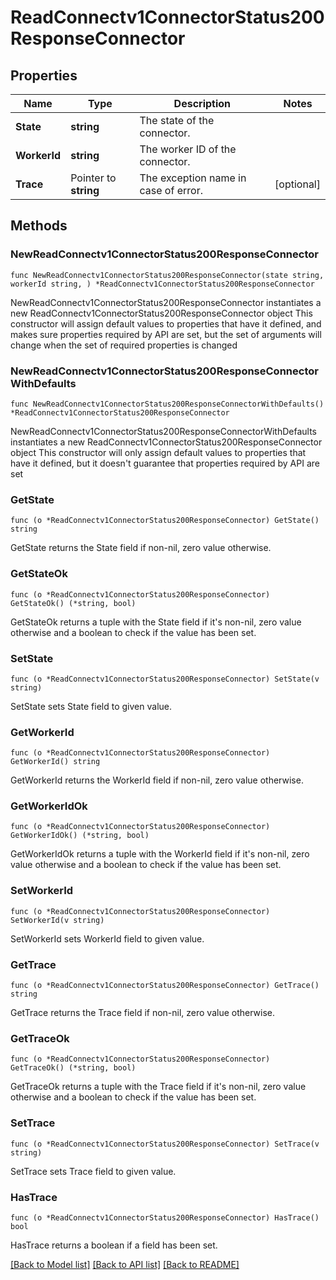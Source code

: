# ReadConnectv1ConnectorStatus200ResponseConnector

## Properties

Name | Type | Description | Notes
------------ | ------------- | ------------- | -------------
**State** | **string** | The state of the connector. | 
**WorkerId** | **string** | The worker ID of the connector. | 
**Trace** | Pointer to **string** | The exception name in case of error. | [optional] 

## Methods

### NewReadConnectv1ConnectorStatus200ResponseConnector

`func NewReadConnectv1ConnectorStatus200ResponseConnector(state string, workerId string, ) *ReadConnectv1ConnectorStatus200ResponseConnector`

NewReadConnectv1ConnectorStatus200ResponseConnector instantiates a new ReadConnectv1ConnectorStatus200ResponseConnector object
This constructor will assign default values to properties that have it defined,
and makes sure properties required by API are set, but the set of arguments
will change when the set of required properties is changed

### NewReadConnectv1ConnectorStatus200ResponseConnectorWithDefaults

`func NewReadConnectv1ConnectorStatus200ResponseConnectorWithDefaults() *ReadConnectv1ConnectorStatus200ResponseConnector`

NewReadConnectv1ConnectorStatus200ResponseConnectorWithDefaults instantiates a new ReadConnectv1ConnectorStatus200ResponseConnector object
This constructor will only assign default values to properties that have it defined,
but it doesn't guarantee that properties required by API are set

### GetState

`func (o *ReadConnectv1ConnectorStatus200ResponseConnector) GetState() string`

GetState returns the State field if non-nil, zero value otherwise.

### GetStateOk

`func (o *ReadConnectv1ConnectorStatus200ResponseConnector) GetStateOk() (*string, bool)`

GetStateOk returns a tuple with the State field if it's non-nil, zero value otherwise
and a boolean to check if the value has been set.

### SetState

`func (o *ReadConnectv1ConnectorStatus200ResponseConnector) SetState(v string)`

SetState sets State field to given value.


### GetWorkerId

`func (o *ReadConnectv1ConnectorStatus200ResponseConnector) GetWorkerId() string`

GetWorkerId returns the WorkerId field if non-nil, zero value otherwise.

### GetWorkerIdOk

`func (o *ReadConnectv1ConnectorStatus200ResponseConnector) GetWorkerIdOk() (*string, bool)`

GetWorkerIdOk returns a tuple with the WorkerId field if it's non-nil, zero value otherwise
and a boolean to check if the value has been set.

### SetWorkerId

`func (o *ReadConnectv1ConnectorStatus200ResponseConnector) SetWorkerId(v string)`

SetWorkerId sets WorkerId field to given value.


### GetTrace

`func (o *ReadConnectv1ConnectorStatus200ResponseConnector) GetTrace() string`

GetTrace returns the Trace field if non-nil, zero value otherwise.

### GetTraceOk

`func (o *ReadConnectv1ConnectorStatus200ResponseConnector) GetTraceOk() (*string, bool)`

GetTraceOk returns a tuple with the Trace field if it's non-nil, zero value otherwise
and a boolean to check if the value has been set.

### SetTrace

`func (o *ReadConnectv1ConnectorStatus200ResponseConnector) SetTrace(v string)`

SetTrace sets Trace field to given value.

### HasTrace

`func (o *ReadConnectv1ConnectorStatus200ResponseConnector) HasTrace() bool`

HasTrace returns a boolean if a field has been set.


[[Back to Model list]](../README.md#documentation-for-models) [[Back to API list]](../README.md#documentation-for-api-endpoints) [[Back to README]](../README.md)


